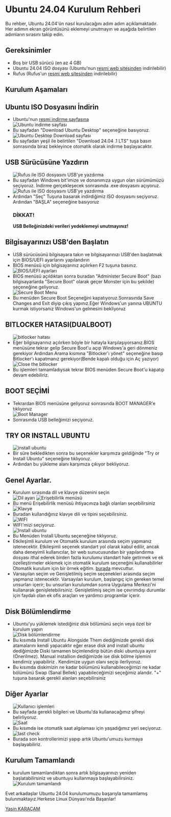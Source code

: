 </ul><h1>Ubuntu 24.04 Kurulum Rehberi</h1>

<p>Bu rehber, Ubuntu 24.04'ün nasıl kurulacağını adım adım açıklamaktadır. Her adımın ekran görüntüsünü eklemeyi unutmayın ve aşağıda belirtilen adımların sırasını takip edin.</p>

<h2>Gereksinimler</h2>
<ul>
    <li>Boş bir USB sürücü (en az 4 GB)</li>
    <li>Ubuntu 24.04 ISO dosyası (Ubuntu'nun <a href="https://ubuntu.com/download">resmi web sitesinden</a> indirilebilir)</li>
    <li>Rufus (Rufus'un <a href="https://rufus.ie/tr/">resmi web sitesinden</a> indirilebilir)</li>
</ul>


<h2>Kurulum Aşamaları</h2>
    <h2>Ubuntu ISO Dosyasını İndirin</h2>
    <ul>
        <li>Ubuntu'nun <a href="https://ubuntu.com/download">resmi indirme sayfasına</a></li>
        <img src="screenshots/Ubuntu Download Page .jpg" alt="Ubuntu indirme sayfası">
        <li>Bu sayfadan "Download Ubuntu Desktop" seçeneğine basıyoruz.</li>
        <img src="screenshots/Ubuntu Desktop.jpg" alt="Ubuntu Desktop Download sayfası">
        <li>Bu sayfadan yeşil ile belirtilen "Download 24.04 .1 LTS" tuşa basın sonrasında biraz bekleyince otomatik olarak indirme başlayacaktır.</li>
    </ul>
    <h2>USB Sürücüsüne Yazdırın</h2>
    <ul>
        <!-- <li>İndirdiğiniz ISO dosyasını bir USB yazma aracı ile USB sürücüsüne yazdırın</li> -->
        <img src="screenshots/Rufus Download.jpg" alt="Rufus ile ISO dosyasını USB'ye yazdırma">
        <li>Bu sayfadan Windows bit'imize ve donanımıza uygun olan sürümümüzü seçiyoruz. İndirme gerçekleşecek sonrasında .exe dosyasını açıyoruz. </li>
        <img src="screenshots/rufus.jpeg" alt="Rufus ile ISO dosyasını USB'ye yazdırma">
        <li>Ardından "Seç" Tuşuna basarak indirdiğimiz ISO dosyasını seçiyoruz. Ardından "BAŞLA" seçeneğine basıyoruz  <h3>DİKKAT!</h3> <p><b>USB Belleğinizdeki verileri yedeklemeyi unutmayınız!</b></p>  </li>
    </ul>
    <h2>Bilgisayarınızı USB'den Başlatın</h2>
    <ul>
        <li>USB sürücüsünü bilgisayara takın ve bilgisayarınızı USB'den başlatmak için BIOS/UEFI ayarlarını yapılandırın</li>
        <!-- Screenshot 3: BIOS/UEFI ayarları -->
        <li>BIOS menüsü için bilgisayarınız açılırken F2 tuşuna basınız.</li>
        <img src="screenshots/BIOS menu.jpg" alt="BIOS/UEFI ayarları">
        <li>BIOS menüsü açıldıktan sonra buradan "Administer Secure Boot" (bazı bilgisayarlarda "Secure Boot" olarak geçer Monster için bu şekilde) seçeneğine geliyoruz.</li>
        <img src="screenshots/secure boot menu.jpg" alt="Secure Boot Menu">
        <li>Bu menüden Secure Boot Seçeneğini kapatıyoruz.Sonrasında Save Changes and Exit diyip çıkış yapınız.Eğer Windows'un yanına UBUNTU kurmak istiyorsanız  Windows'un gelmesini bekliyoruz</li>
    </ul>
    <h2>BITLOCKER HATASI(DUALBOOT)</h2>
    <ul>
        <img src="screenshots/bitlocker.jpg" alt="bitlocker hatası">
        <li>Eğer bilgisayarınız  açılırken böyle bir hatayla karşılaşıyorsanız.BIOS menüsüne tekrar gelip Secure Boot'u açıp Windows'a geri dönmeniz gerekiyor Ardından Arama kısmına "Bitlocker'ı yönet" seçeneğine basıp Bitlocker'ı kapatmanız gerekiyor(Bende kapalı  olduğu  için Aç yazıyor)</li>
        <img src="screenshots/Close the bitlocker.jpg" alt="Close the bitlocker">
        <li>Bu işlemleri tamamladıysak tekrar BIOS menüden Secure Boot'u kapatıp devam edebiliriz.</li>
    </ul>
    <h2>BOOT SEÇİMİ</h2>
        <ul>
            <li>Tekrardan BIOS menüsüne geliyoruz sonrasında BOOT MANAGER'e tıklıyoruz</li>
            <img src="screenshots/boot manager.jpg" alt="Boot Manager">
            <li>Sonrasında USB belleğimizi seçiyoruz.</li>
        </ul>
    <h2>TRY OR INSTALL UBUNTU</h2>
        <ul>
            <img src="screenshots/Try or Install Ubuntu .png" alt="install ubuntu">
            <li>Bir süre bekledikten sonra bu seçenekler karşımıza geldiğinde "Try or Install Ubuntu" seçeneğine tıklıyoruz.</li>
            <img src="screenshots/Loading Screen.png" alt="">
            <li>Ardından bu yükleme alanı karşımıza çıkıyor bekliyoruz.</li>
        </ul>        
    <h2>Genel Ayarlar.</h2>
        <ul>
            <li>Kurulum sırasında dil ve klavye düzenini seçin</li>
            <!-- Screenshot 5: Dil ve klavye ayarları -->
            <img src="screenshots/Choose Language.png" alt="Dil ayarı">
            <img src="screenshots/accessibility.jpg" alt="Erişebilirlik menüsü">
            <li>Bu menü Erişebilirlik menüsü ihtiyacınıza bağlı olanları seçebilirsiniz</li>
            <img src="screenshots/keyboard.jpg" alt="Klavye">
            <li>Buradan kullandığınız klavye dili ve tipini seçebilirsiniz.</li>
            <img src="screenshots/wifi.jpg" alt="WIFI">
            <li>WIFI'mizi seçiyoruz.</li>
            <img src="screenshots/try or install.jpg" alt="Install ubuntu">
            <li>Bu Menüden Install Ubuntu seçeneğine tıklıyoruz.</li>
            <img src="screenshots/interactive installion.jpg" alt="">
            <li>
            Etkileşimli kurulum ve Otomatik kurulum arasında seçim yapmanız istenecektir. 
            Etkileşimli seçenek standart yol olarak kabul edilir, ancak daha deneyimli kullanıcılar, 
            bir web sunucusundan bir yapılandırma dosyası ithal ederek birden fazla kurulumu standart 
            hale getirmek ve ek özelleştirmeler eklemek için otomatik kurulum seçeneğini kullanabilirler
            Otomatik kurulum için bir örnek eğitim.
            <a href="https://blog.local-optimum.net/getting-started-with-autoinstall-on-ubuntu-desktop-24-04-lts-147a1defb2de"> burada</a> mevcuttur.</li>
            <img src="screenshots/Default Selection.jpg" alt="">
            <li>
            Varsayılan seçim ve Genişletilmiş seçim seçenekleri arasında seçim yapmanız istenecektir. 
                Varsayılan kurulum, başlangıç için gereken temel unsurları içerir; bu unsurları kurulumdan
                sonra Uygulama Merkezi'ni kullanarak genişletebilirsiniz. Genişletilmiş seçim ise çevrimdışı 
                durumlar için faydalı olan ek ofis araçları ve yardımcı programlar içerir.</li>
        </ul>
    <h2>Disk Bölümlendirme</h2>
        <ul>
            <li>Ubuntu'yu yüklemek istediğiniz disk bölümünü seçin veya özel bir kurulum yapın</li>
            <!-- Screenshot 6: Disk bölümlendirme ekranı -->
            <img src="screenshots/which way partition.jpg" alt="Disk bölümlendirme">
            <li>Bu kısımda Install Ubuntu Alongside Them dediğimizde gerekli disk atamalarını kendi yapacaktır
                eğer erase disk and install ubuntu dediğimizde Diski tamamen biçimlendirip  bütün diski ubuntuya ayırır (Önerilmez).
                Manual installion dediğimizde ise disk bölme işlemini kendimiz yapabiliriz . Kendimize uygun olanı seçip ilerliyoruz. </li>
            <img src="screenshots/Disk partition.png" alt="">
            <li>
            Bu kısımda diskimizin ne kadar bölümünü kullanabileceğimizi ne kadar bölümünü Swap (Sanal Bellek)
            yapabileceğimizi seçeğimiz alandır. "+" tuşuna basarak gerekli alanları seçebilirsiniz</li>
        </ul>
    <h2>Diğer Ayarlar</h2>
        <ul>
            <img src="screenshots/register.jpg" alt="Kullanıcı işlemleri">
            <li>Bu sayfada gerekli bilgileri ve Ubuntu'da kullanacağımız şifreyi belirliyoruz.</li>
            <img src="screenshots/region.jpg" alt="Saat">
            <li>Bu kısımda ise otomatik saat algılaması için  yaşadığımız yeri seçiyoruz.</li>
            <img src="screenshots/last check.jpg" alt="last check">
            <li>Burada son kontrollerimizi yapıp artık Ubuntu'umuzu kurmaya başlayabiliriz.</li>
        </ul>
    <h2>Kurulum Tamamlandı</h2>
    <ul>
        <li>kurulum tamamlandıktan sonra artık  bilgisayarınızı yeniden başlatabilirsiniz ve ubuntuyu kullanmaya başlayabilirsiniz.</li>
        <!-- Screenshot 8: Kurulum tamamlandı ekranı -->
        <img src="screenshots/restart req.jpg" alt="Kurulum tamamlandı">
    </ul>

<P>Evet arkadaşlar Ubuntu 24.04 kurulumumuzu başarıyla tamamlamış bulunmaktayız.Herkese Linux Dünyası'nda Başarılar!</P>
<a href="https://linkedin.com/in/yasin-karacamm" >Yasin KARAÇAM </a>
